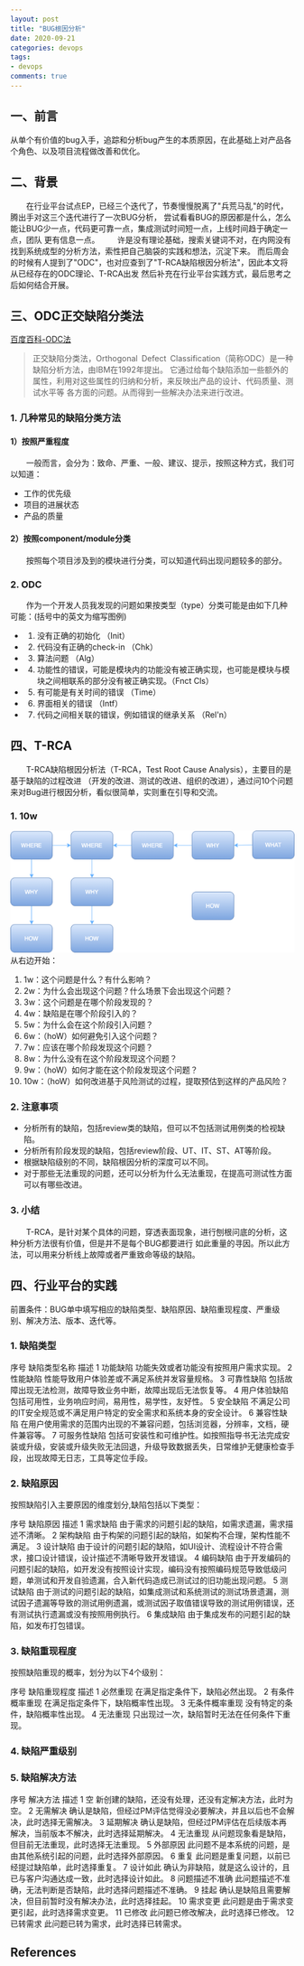 ```yaml
---
layout: post
title: "BUG根因分析"
date: 2020-09-21
categories: devops
tags:
- devops
comments: true
---
```


## 一、前言
从单个有价值的bug入手，追踪和分析bug产生的本质原因，在此基础上对产品各个角色、以及项目流程做改善和优化。

## 二、背景
　　在行业平台试点EP，已经三个迭代了，节奏慢慢脱离了"兵荒马乱"的时代，腾出手对这三个迭代进行了一次BUG分析，
尝试看看BUG的原因都是什么，怎么能让BUG少一点，代码更可靠一点，集成测试时间短一点，上线时间趋于确定一点，团队
更有信息一点。
　　许是没有理论基础，搜索关键词不对，在内网没有找到系统成型的分析方法，索性把自己脑袋的实践和想法，沉淀下来。
而后周会的时候有人提到了"ODC"，也对应查到了"T-RCA缺陷根因分析法"，因此本文将从已经存在的ODC理论、T-RCA出发
然后补充在行业平台实践方式，最后思考之后如何结合开展。

## 三、ODC正交缺陷分类法
[百度百科-ODC法](https://baike.baidu.com/item/ODC%E6%B3%95/23163538?fr=aladdin)
>正交缺陷分类法，Orthogonal Defect Classification（简称ODC）是一种缺陷分析方法，由IBM在1992年提出。
>它通过给每个缺陷添加一些额外的属性，利用对这些属性的归纳和分析，来反映出产品的设计、代码质量、测试水平等
>各方面的问题。从而得到一些解决办法来进行改进。
### 1. 几种常见的缺陷分类方法

#### 1）按照严重程度
　　一般而言，会分为：致命、严重、一般、建议、提示，按照这种方式，我们可以知道：
- 工作的优先级
- 项目的进展状态
- 产品的质量

#### 2）按照component/module分类
　　按照每个项目涉及到的模块进行分类，可以知道代码出现问题较多的部分。

### 2. ODC
　　作为一个开发人员我发现的问题如果按类型（type）分类可能是由如下几种可能：(括号中的英文为缩写图例)
- 1) 没有正确的初始化 （Init）
- 2) 代码没有正确的check-in （Chk）
- 3) 算法问题 （Alg）
- 4) 功能性的错误，可能是模块内的功能没有被正确实现，也可能是模块与模块之间相联系的部分没有被正确实现。（Fnct Cls）
- 5) 有可能是有关时间的错误 （Time）
- 6) 界面相关的错误 （Intf）
- 7) 代码之间相关联的错误，例如错误的继承关系 （Rel'n）


## 四、T-RCA
　　T-RCA缺陷根因分析法（T-RCA，Test Root Cause Analysis），主要目的是基于缺陷的过程改进
（开发的改进、测试的改进、组织的改进），通过问10个问题来对Bug进行根因分析，看似很简单，实则重在引导和交流。

### 1. 10w
![](/assets/img/2020/20200921-T-RCA.png)
从右边开始：
1. 1w：这个问题是什么？有什么影响？
2. 2w：为什么会出现这个问题？什么场景下会出现这个问题？	
3. 3w：这个问题是在哪个阶段发现的？	
4. 4w：缺陷是在哪个阶段引入的？	
5. 5w：为什么会在这个阶段引入问题？	
6. 6w：（hoW）如何避免引入这个问题？	
7. 7w：应该在哪个阶段发现这个问题？	
8. 8w：为什么没有在这个阶段发现这个问题？	
9. 9w：（hoW）如何才能在这个阶段发现这个问题？	
10. 10w：（hoW）如何改进基于风险测试的过程，提取预估到这样的产品风险？

### 2. 注意事项 
- 分析所有的缺陷，包括review类的缺陷，但可以不包括测试用例类的检视缺陷。
- 分析所有阶段发现的缺陷，包括review阶段、UT、IT、ST、AT等阶段。
- 根据缺陷级别的不同，缺陷根因分析的深度可以不同。
- 对于那些无法重现的问题，还可以分析为什么无法重现，在提高可测试性方面可以有哪些改进。

### 3. 小结
　　T-RCA，是针对某个具体的问题，穿透表面现象，进行刨根问底的分析，这种分析方法很有价值，但是并不是每个BUG都要进行
如此重量的寻因。所以此方法，可以用来分析线上故障或者严重致命等级的缺陷。

## 四、行业平台的实践
前置条件：BUG单中填写相应的缺陷类型、缺陷原因、缺陷重现程度、严重级别、解决方法、版本、迭代等。

### 1. 缺陷类型
序号	缺陷类型名称	描述
1	功能缺陷	功能失效或者功能没有按照用户需求实现。
2	性能缺陷	性能导致用户体验差或不满足系统并发容量规格。
3	可靠性缺陷	包括故障出现无法检测，故障导致业务中断，故障出现后无法恢复等。
4	用户体验缺陷	包括可用性，业务响应时间，易用性，易学性，友好性。
5	安全缺陷	不满足公司的IT安全规范或不满足用户特定的安全需求和系统本身的安全设计。
6	兼容性缺陷	在用户使用需求的范围内出现的不兼容问题，包括浏览器，分辨率，文档，硬件兼容等。
7	可服务性缺陷	包括可安装性和可维护性。如按照指导书无法完成安装或升级，安装或升级失败无法回退，升级导致数据丢失，日常维护无健康检查手段，出现故障无日志，工具等定位手段。


### 2. 缺陷原因
按照缺陷引入主要原因的维度划分,缺陷包括以下类型：

序号	缺陷原因	描述
1	需求缺陷	由于需求的问题引起的缺陷，如需求遗漏，需求描述不清晰。
2	架构缺陷	由于构架的问题引起的缺陷，如架构不合理，架构性能不满足。
3	设计缺陷	由于设计的问题引起的缺陷，如UI设计、流程设计不符合需求，接口设计错误，设计描述不清晰导致开发错误。
4	编码缺陷	由于开发编码的问题引起的缺陷，如开发没有按照设计实现，编码没有按照编码规范导致低级问题，单测试和开发自验遗漏，合入新代码造成已测试过的旧功能出现问题。
5	测试缺陷	由于测试的问题引起的缺陷，如集成测试和系统测试的测试场景遗漏，测试因子遗漏等导致的测试用例遗漏，或测试因子取值错误导致的测试用例错误，还有测试执行遗漏或没有按照用例执行。
6	集成缺陷	由于集成发布的问题引起的缺陷，如发布打包错误。


### 3. 缺陷重现程度
按照缺陷重现的概率，划分为以下4个级别：

序号	缺陷重现程度	描述
1	必然重现	在满足指定条件下，缺陷必然出现。
2	有条件概率重现	在满足指定条件下，缺陷概率性出现。
3	无条件概率重现	没有特定的条件，缺陷概率性出现。
4	无法重现	只出现过一次，缺陷暂时无法在任何条件下重现。


### 4. 缺陷严重级别

### 5. 缺陷解决方法

序号	解决方法	描述
1	空	新创建的缺陷，还没有处理，还没有定解决方法，此时为空。
2	无需解决	确认是缺陷，但经过PM评估觉得没必要解决，并且以后也不会解决，此时选择无需解决。
3	延期解决	确认是缺陷，但经过PM评估在后续版本再解决，当前版本不解决，此时选择延期解决。
4	无法重现	从问题现象看是缺陷，但目前无法重现，此时选择无法重现。
5	外部原因	此问题不是本系统的问题，是由其他系统引起的问题，此时选择外部原因。
6	重复	此问题是重复问题，以前已经提过缺陷单，此时选择重复。
7	设计如此	确认为非缺陷，就是这么设计的，且已与客户沟通达成一致，此时选择设计如此。
8	问题描述不准确	此问题描述不准确，无法判断是否缺陷，此时选择问题描述不准确。
9	挂起	确认是缺陷且需要解决，但目前暂时没有解决办法，此时选择挂起。
10	需求变更	此问题是由于需求变更引起，此时选择需求变更。
11	已修改	此问题已修改解决，此时选择已修改。
12	已转需求	此问题已转为需求，此时选择已转需求。

## References
